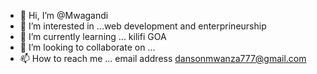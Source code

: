 - 👋 Hi, I’m @Mwagandi
- 👀 I’m interested in ...web development and enterprineurship
- 🌱 I’m currently learning ... kilifi GOA
- 💞️ I’m looking to collaborate on ...
- 📫 How to reach me ... email address dansonmwanza777@gmail.com

<!---
Mwagandi/Mwagandi is a ✨ special ✨ repository because its `README.md` (this file) appears on your GitHub profile.
You can click the Preview link to take a look at your changes.
--->

